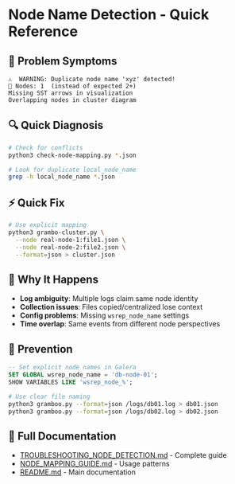 # Node Name Detection - Quick Reference

## 🚨 Problem Symptoms
```
⚠️  WARNING: Duplicate node name 'xyz' detected!
🧭 Nodes: 1  (instead of expected 2+)
Missing SST arrows in visualization
Overlapping nodes in cluster diagram
```

## 🔍 Quick Diagnosis
```bash
# Check for conflicts
python3 check-node-mapping.py *.json

# Look for duplicate local_node_name
grep -h local_node_name *.json
```

## ⚡ Quick Fix
```bash
# Use explicit mapping
python3 grambo-cluster.py \
  --node real-node-1:file1.json \
  --node real-node-2:file2.json \
  --format=json > cluster.json
```

## 🧠 Why It Happens
- **Log ambiguity**: Multiple logs claim same node identity
- **Collection issues**: Files copied/centralized lose context  
- **Config problems**: Missing `wsrep_node_name` settings
- **Time overlap**: Same events from different node perspectives

## 🎯 Prevention
```sql
-- Set explicit node names in Galera
SET GLOBAL wsrep_node_name = 'db-node-01';
SHOW VARIABLES LIKE 'wsrep_node_%';
```

```bash
# Use clear file naming
python3 gramboo.py --format=json /logs/db01.log > db01.json
python3 gramboo.py --format=json /logs/db02.log > db02.json
```

## 📖 Full Documentation
- [TROUBLESHOOTING_NODE_DETECTION.md](TROUBLESHOOTING_NODE_DETECTION.md) - Complete guide
- [NODE_MAPPING_GUIDE.md](NODE_MAPPING_GUIDE.md) - Usage patterns
- [README.md](README.md#troubleshooting) - Main documentation
